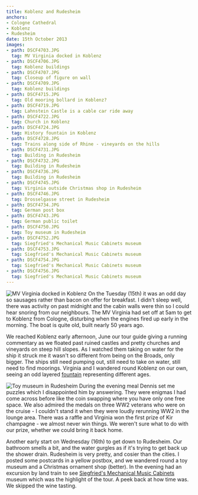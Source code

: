 ```yaml
---
title: Koblenz and Rudesheim
anchors:
- Cologne Cathedral
- Koblenz
- Rudesheim
date: 15th October 2013
images:
- path: DSCF4703.JPG
  tag: MV Virginia docked in Koblenz
- path: DSCF4706.JPG
  tag: Koblenz buildings
- path: DSCF4707.JPG
  tag: Closeup of figure on wall
- path: DSCF4709.JPG
  tag: Koblenz buildings
- path: DSCF4715.JPG
  tag: Old mooring bollard in Koblenz?
- path: DSCF4719.JPG
  tag: Lahnstein Castle is a cable car ride away
- path: DSCF4722.JPG
  tag: Church in Koblenz
- path: DSCF4724.JPG
  tag: History fountain in Koblenz
- path: DSCF4728.JPG
  tag: Trains along side of Rhine - vineyards on the hills
- path: DSCF4731.JPG
  tag: Building in Rudesheim
- path: DSCF4732.JPG
  tag: Building in Rudesheim
- path: DSCF4736.JPG
  tag: Building in Rudesheim
- path: DSCF4745.JPG
  tag: Virginia outside Christmas shop in Rudesheim
- path: DSCF4746.JPG
  tag: Drosselgasse street in Rudesheim
- path: DSCF4734.JPG
  tag: German post box
- path: DSCF4743.JPG
  tag: German public toilet
- path: DSCF4750.JPG
  tag: Toy museum in Rudesheim
- path: DSCF4752.JPG
  tag: Siegfried's Mechanical Music Cabinets museum
- path: DSCF4753.JPG
  tag: Siegfried's Mechanical Music Cabinets museum
- path: DSCF4754.JPG
  tag: Siegfried's Mechanical Music Cabinets museum
- path: DSCF4756.JPG
  tag: Siegfried's Mechanical Music Cabinets museum
---
```

![MV Virginia docked in Koblenz](DSCF4703.JPG)
On the Tuesday (15th) it was an odd day so sausages rather than
bacon on offer for breakfast.  I didn't sleep well, there was
activity on past midnight and the cabin walls were thin so I could
hear snoring from our neighbours.  The MV Virginia had set off at
5am to get to Koblenz from Cologne, disturbing when the engines
fired up early in the morning.  The boat is quite old, built nearly
50 years ago.

We reached Koblenz early afternoon, June our tour guide giving a
running commentary as we floated past ruined castles and pretty
churches and vineyards on steep hill slopes.  As I watched them
taking on water for the ship it struck me it wasn't so different
from being on the Broads, only bigger.  The ships still need pumping
out, still need to take on water, still need to find moorings.
Virginia and I wandered round Koblenz on our own, seeing an odd
layered [fountain](https://www.koblenz-touristik.de/kultur/plaetze-in-koblenz/goerresplatz.html) representing different ages.

![Toy museum in Rudesheim](DSCF4750.JPG)
During the evening meal Dennis set me puzzles which I disappointed
him by answering.  They were enigmas I had come across before like
the coin swapping where you have only one free space.  We also
admired the medals on three WW2 veterans who were on the cruise -
I couldn't stand it when they were loudly rerunning WW2 in the
lounge area.  There was a raffle and Virginia won the first prize
of Kir champagne - we almost never win things.  We weren't sure
what to do with our prize, whether we could bring it back home.

Another early start on Wednesday (16th) to get down to Rudesheim.
Our bathroom smells a bit, and the water gurgles as if it's trying
to get back up the shower drain.  Rudesheim is very pretty, and
cosier than the cities.  I posted some postcards in a yellow
postbox, and we wandered round a toy museum and a Christmas
ornament shop (better).  In the evening had an excursion by land
train to see
[Siegfried's Mechanical Music Cabinets](https://www.smmk.de/pages/de/willkommen.php)
museum which was the highlight of the tour.  A peek back at how
time was.  We skipped the wine tasting.
